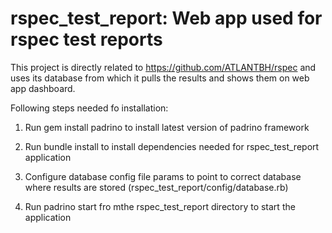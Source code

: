 rspec_test_report: Web app used for rspec test reports
======================================================

This project is directly related to https://github.com/ATLANTBH/rspec and uses its database from which it pulls the results and shows them on web app dashboard.

Following steps needed fo installation:

1. Run gem install padrino to install latest version of padrino framework

2. Run bundle install to install dependencies needed for rspec_test_report application

3. Configure database config file params to point to correct database where results are stored (rspec_test_report/config/database.rb)

4. Run padrino start fro mthe rspec_test_report directory to start the application
